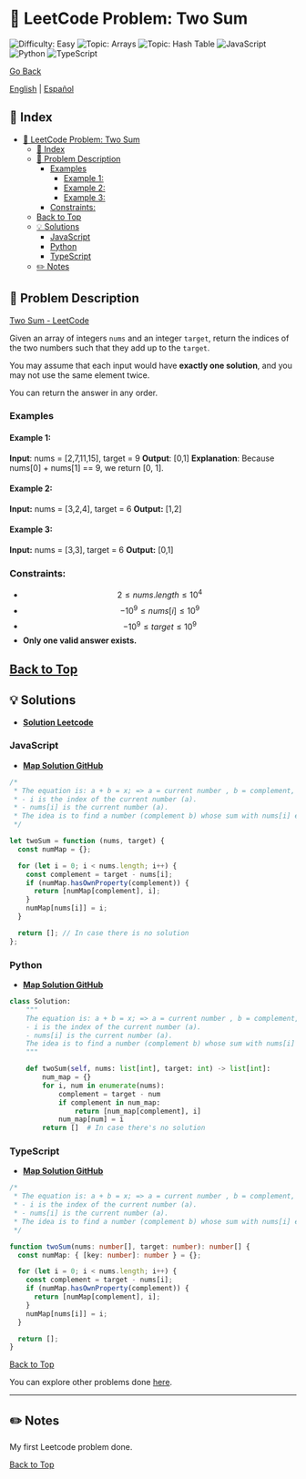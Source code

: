 # 🤔 LeetCode Problem: Two Sum
![Difficulty: Easy](https://img.shields.io/badge/Difficulty-Easy-brightgreen)
![Topic: Arrays](https://img.shields.io/badge/Topic-Arrays-blue)
![Topic: Hash Table](https://img.shields.io/badge/Topic-Hash_Table-blue)
![JavaScript](https://img.shields.io/badge/JavaScript-F7DF1E?logo=javascript&logoColor=black)
![Python](https://img.shields.io/badge/Python-3776AB?logo=python&logoColor=white)
![TypeScript](https://img.shields.io/badge/TypeScript-3178C6?logo=typescript&logoColor=white)

[Go Back](../README.md)

[English](./1.TwoSum.md) | [Español](./1.TwoSum-es.md)

## 📝 Index
- [🤔 LeetCode Problem: Two Sum](#-leetcode-problem-two-sum)
  - [📝 Index](#-index)
  - [📖 Problem Description](#-problem-description)
    - [Examples](#examples)
      - [Example 1:](#example-1)
      - [Example 2:](#example-2)
      - [Example 3:](#example-3)
    - [Constraints:](#constraints)
  - [Back to Top](#back-to-top)
  - [💡 Solutions](#-solutions)
    - [JavaScript](#javascript)
    - [Python](#python)
    - [TypeScript](#typescript)
  - [✏️ Notes](#️-notes)

## 📖 Problem Description

[Two Sum - LeetCode](https://leetcode.com/problems/two-sum/description/)

Given an array of integers `nums` and an integer `target`, return the indices of the two numbers such that they add up to the `target`.

You may assume that each input would have **exactly one **solution****, and you may not use the same element twice.

You can return the answer in any order.

### Examples

#### Example 1:
**Input**: nums = [2,7,11,15], target = 9
**Output**: [0,1]
**Explanation**: Because nums[0] + nums[1] == 9, we return [0, 1].


#### Example 2:
**Input:**
nums = [3,2,4], target = 6
**Output:**
[1,2]


#### Example 3:
**Input:**
nums = [3,3], target = 6
**Output:**
[0,1]


### Constraints:

- $$2 \leq nums.length \leq 10^4$$
- $$-10^9 \leq nums[i] \leq 10^9$$
- $$-10^9 \leq target \leq 10^9$$
- **Only one valid answer exists.**

[Back to Top](#index)
---

## 💡 Solutions

- **[Solution Leetcode](https://leetcode.com/problems/two-sum/solutions/6278845/map-solution/)**


### JavaScript
- **[Map Solution GitHub](../solutions/JavaScript/1.TwoSum/1.TwoSum.js)**
```javascript
/*
 * The equation is: a + b = x; => a = current number , b = complement, x = target.
 * - i is the index of the current number (a).
 * - nums[i] is the current number (a).
 * The idea is to find a number (complement b) whose sum with nums[i] equals the target.
 */

let twoSum = function (nums, target) {
  const numMap = {};

  for (let i = 0; i < nums.length; i++) {
    const complement = target - nums[i];
    if (numMap.hasOwnProperty(complement)) {
      return [numMap[complement], i];
    }
    numMap[nums[i]] = i;
  }

  return []; // In case there is no solution
};
```

### Python
- **[Map Solution GitHub](../solutions/Python/1.TwoSum/1.TwoSum.py)**
```python
class Solution:
    """
    The equation is: a + b = x; => a = current number , b = complement, x = target.
    - i is the index of the current number (a).
    - nums[i] is the current number (a).
    The idea is to find a number (complement b) whose sum with nums[i] equals the target.
    """

    def twoSum(self, nums: list[int], target: int) -> list[int]:
        num_map = {}
        for i, num in enumerate(nums):
            complement = target - num
            if complement in num_map:
                return [num_map[complement], i]
            num_map[num] = i
        return []  # In case there's no solution
```

### TypeScript
- **[Map Solution GitHub](../solutions/TypeScript/1.TwoSum/1.TwoSum.ts)**
```typescript
/*
 * The equation is: a + b = x; => a = current number , b = complement, x = target.
 * - i is the index of the current number (a).
 * - nums[i] is the current number (a).
 * The idea is to find a number (complement b) whose sum with nums[i] equals the target.
 */

function twoSum(nums: number[], target: number): number[] {
  const numMap: { [key: number]: number } = {};

  for (let i = 0; i < nums.length; i++) {
    const complement = target - nums[i];
    if (numMap.hasOwnProperty(complement)) {
      return [numMap[complement], i];
    }
    numMap[nums[i]] = i;
  }

  return [];
}
```
[Back to Top](#index)

You can explore other problems done [here](https://github.com/Daniel-Paez-Rojas/leetcode.git).

---

## ✏️ Notes

My first Leetcode problem done.

[Back to Top](#index)